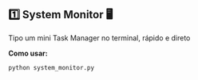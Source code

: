 ## 1️⃣ System Monitor 🖥️

Tipo um mini Task Manager no terminal, rápido e direto

**Como usar:**

```bash
python system_monitor.py
